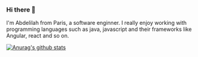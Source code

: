 ### Hi there 👋

I'm Abdelilah from Paris, a software enginner. I really enjoy working with programming languages such as java, javascript and their frameworks like Angular, react and so on.

[![Anurag's github stats](https://github-readme-stats.vercel.app/api?username=AbdelilahRami)](https://github.com/anuraghazra/github-readme-stats)
